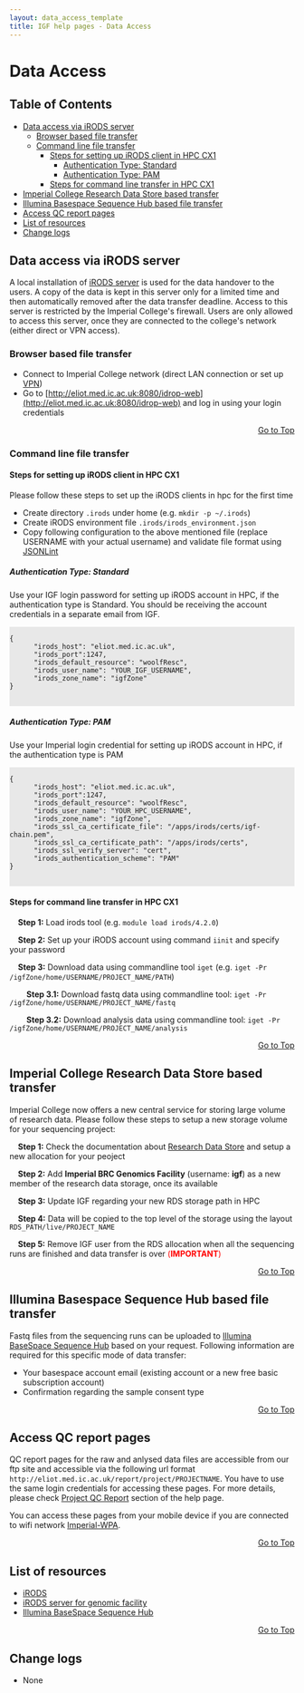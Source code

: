 ```yaml
---
layout: data_access_template
title: IGF help pages - Data Access
---
```


# Data Access
## Table of Contents

* [Data access via iRODS server](#data-access-via-irods-server)
  * [Browser based file transfer](#browser-based-file-transfer)
  * [Command line file transfer](#command-line-file-transfer)
    * [Steps for setting up iRODS client in HPC CX1](#steps-for-setting-up-irods-client-in-hpc-cx1)
      * [Authentication Type: Standard](#authentication-type-standard)
      * [Authentication Type: PAM](#authentication-type-pam)
    * [Steps for command line transfer in HPC CX1](#steps-for-command-line-transfer-in-hpc-cx1)
* [Imperial College Research Data Store based transfer](#imperial-college-research-data-store-based-transfer)
* [Illumina Basespace Sequence Hub based file transfer](#illumina-basespace-sequence-hub-based-file-transfer)
* [Access QC report pages](#access-qc-report-pages)
* [List of resources](#list-of-resources)
* [Change logs](#change-logs)

## Data access via iRODS server

A local installation of [iRODS server](http://eliot.med.ic.ac.uk:8080/idrop-web) is used for the data handover to the users. A copy of the data is kept in this server only for a limited time and then automatically removed after the data transfer deadline. Access to this server is restricted by the Imperial College's firewall. 
Users are only allowed to access this server, once they are connected to the college's network (either direct or VPN access).


### Browser based file transfer

* Connect to Imperial College network (direct LAN connection or set up [VPN](https://www.imperial.ac.uk/admin-services/ict/self-service/connect-communicate/remote-access/method/set-up-vpn/))
* Go to [http://eliot.med.ic.ac.uk:8080/idrop-web](http://eliot.med.ic.ac.uk:8080/idrop-web) and log in using your login credentials

<div align="right"><a href="#table-of-contents">Go to Top</a></div>


### Command line file transfer

#### Steps for setting up iRODS client in HPC CX1 

Please follow these steps to set up the iRODS clients in hpc for the first time

* Create directory `.irods` under home (e.g. `mkdir -p ~/.irods`)
* Create iRODS environment file `.irods/irods_environment.json`
* Copy following configuration to the above mentioned file (replace USERNAME with your actual username) and validate file format using [JSONLint](https://jsonlint.com/)

##### Authentication Type: Standard
Use your IGF login password for setting up iRODS account in HPC, if the authentication type is Standard. You should be receiving the account credentials in a separate email from IGF.

<div style="background-color:#E8E8E8">
  <pre><code>
{
      "irods_host": "eliot.med.ic.ac.uk",
      "irods_port":1247,
      "irods_default_resource": "woolfResc",
      "irods_user_name": "YOUR_IGF_USERNAME",
      "irods_zone_name": "igfZone"
}

  </code></pre>
</div>

##### Authentication Type: PAM
Use your Imperial login credential for setting up iRODS account in HPC, if the authentication type is PAM
<div style="background-color:#E8E8E8">
  <pre><code>
{
      "irods_host": "eliot.med.ic.ac.uk",
      "irods_port":1247,
      "irods_default_resource": "woolfResc",
      "irods_user_name": "YOUR_HPC_USERNAME",
      "irods_zone_name": "igfZone", 
      "irods_ssl_ca_certificate_file": "/apps/irods/certs/igf-chain.pem",
      "irods_ssl_ca_certificate_path": "/apps/irods/certs",
      "irods_ssl_verify_server": "cert",
      "irods_authentication_scheme": "PAM"
}

  </code></pre>
</div>

#### Steps for command line transfer in HPC CX1

<p style="text-indent: 15px"><b>Step 1:</b> Load irods tool (e.g. <code>module load irods/4.2.0</code>)</p>
<p style="text-indent: 15px"><b>Step 2:</b> Set up your iRODS account using command <code>iinit</code> and specify your password</p>
<p style="text-indent: 15px"><b>Step 3:</b> Download data using commandline tool  <code>iget</code> (e.g. <code>iget -Pr /igfZone/home/USERNAME/PROJECT_NAME/PATH</code>)</p>
<p style="text-indent: 30px"><b>Step 3.1:</b> Download fastq data using commandline tool: <code>iget -Pr /igfZone/home/USERNAME/PROJECT_NAME/fastq</code></p>
<p style="text-indent: 30px"><b>Step 3.2:</b> Download analysis data using commandline tool: <code>iget -Pr /igfZone/home/USERNAME/PROJECT_NAME/analysis</code></p>

<div align="right"><a href="#table-of-contents">Go to Top</a></div>



## Imperial College Research Data Store based transfer
Imperial College now offers a new central service for storing large volume of research data. Please follow these steps to setup a new storage volume for your sequencing project:

<p style="text-indent: 15px"><b>Step 1:</b> Check the documentation about <a href="https://www.imperial.ac.uk/admin-services/ict/self-service/research-support/rcs/rds/">Research Data Store</a> and setup a new allocation for your peoject</p>
<p style="text-indent: 15px"><b>Step 2:</b> Add <b>Imperial BRC Genomics Facility</b> (username: <b>igf</b>) as a new member of the research data storage, once its available</p>
<p style="text-indent: 15px"><b>Step 3:</b> Update IGF regarding your new RDS storage path in HPC</p>
<p style="text-indent: 15px"><b>Step 4:</b> Data will be copied to the top level of the storage using the layout <code>RDS_PATH/live/PROJECT_NAME</code></p>
<p style="text-indent: 15px"><b>Step 5:</b> Remove IGF user from the RDS allocation when all the sequencing runs are finished and data transfer is over <span style="color:red">(<b>IMPORTANT</b>)</a></p>

<div align="right"><a href="#table-of-contents">Go to Top</a></div>


## Illumina Basespace Sequence Hub based file transfer
Fastq files from the sequencing runs can be uploaded to [Illumina BaseSpace Sequence Hub](https://www.illumina.com/products/by-type/informatics-products/basespace-sequence-hub.html) based on your request. Following information are required for this specific mode of data transfer:

* Your basespace account email (existing account or a new free basic subscription account)
* Confirmation regarding the sample consent type

<div align="right"><a href="#table-of-contents">Go to Top</a></div>



## Access QC report pages

QC report pages for the raw and anlysed data files are accessible from our ftp site and accessible via the following url format `http://eliot.med.ic.ac.uk/report/project/PROJECTNAME`. You have to use the same login credentials for accessing these pages. For more details, please check [Project QC Report](qc_report_page.html) section of the help page.

You can access these pages from your mobile device if you are connected to wifi network [Imperial-WPA](https://www.imperial.ac.uk/admin-services/ict/self-service/connect-communicate/wifi-and-networks/access-wifi/).

<div align="right"><a href="#table-of-contents">Go to Top</a></div>


## List of resources

* [iRODS](https://irods.org/)
* [iRODS server for genomic facility](http://eliot.med.ic.ac.uk:8080/idrop-web)
* [Illumina BaseSpace Sequence Hub](https://www.illumina.com/products/by-type/informatics-products/basespace-sequence-hub.html)

<div align="right"><a href="#table-of-contents">Go to Top</a></div>


## Change logs

* None
